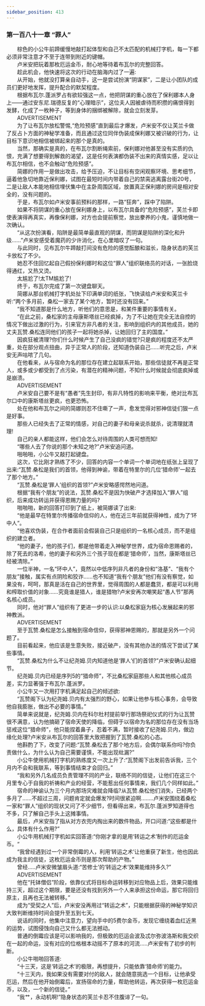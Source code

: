 ```yaml
---
sidebar_position: 413
---
```

### 第一百八十一章 “罪人”  


　　棕色的小公牛前蹄缓慢地敲打起体型和自己不太匹配的机械打字机，每一下都必须非常注意才不至于连带到附近的键帽。  
　　卢米安把玩着那枚厄运金币，耐心地等待着布瓦尔的完整回答。  
　　趁此机会，他快速将这次的行动在脑海内过了一遍:  
　　从开始，他就没打算亲自动手，这一是尝试扮演“阴谋家”，二是让小团队的成员们更好地发挥，提升配合的默契程度。  
　　根据布瓦尔.蓬派罗占有欲较强这一点，他把阴谋的重心放在了保利娜本人身上——通过安东尼.瑞德反复的“心理暗示”，这位夫人因被虐待而积攒的痛恨得到发酵，化成了一枚种子，等到身体的捆绑被解除，就会立刻发芽。  
　　ADVERTISEMENT  
　　为了让布瓦尔放松警惕,“危险预感”直到最后才爆发，卢米安不仅让芙兰卡做了反占卜方面的神秘学准备，而且通过这位同伴伪装成保利娜又被识破的行为，让目标下意识地相信被绑起来的那个是真的。  
　　当然，那确实是真的，在布瓦尔割断绳索前，保利娜对他甚至没有实质的仇恨，充满了想要得到解救的渴望，这是任何表演都伪装不出来的真情实感，足以让布瓦尔相信，也不会触动“危险预感”。  
　　简娜的作用一是做出攻击，给予压迫，不让目标有空闲观察环境、思考细节，逼着他急切地靠近保利娜，试图在最短时间内带着自己的禁脔逃离露台街20号，二是让敌人本能地相信埋伏集中在主卧周围区域，放置真正保利娜的房间是相对安全的，没有问题的。  
　　于是，布瓦尔如卢米安事前预料的那样，一路“狂奔”，踩中了陷阱。  
　　如果不将阴谋的重心放在保利娜身上，以布瓦尔具备的“危险预感”，芙兰卡即使表演得再真实，再像保利娜，对方也会提前察觉，放出豢养的小鬼，谨慎地做一次确认。  
　　“从这次扮演看，陷阱是最简单最直观的阴谋，而阴谋是陷阱的深化和升级...…”卢米安感受着魔药的少许消化，在心里暗叹了一句。  
　　与此同时，见布瓦尔牛蹄敲打间没有危险的感觉酝酿和滋长，隐身状态的芙兰卡放松了不少。  
　　她忍不住回忆起自己假扮保利娜时和这位“罪人”组织联络员的对话，一张脸烧得通红，又热又烫。  
　　太尴尬了!太TM尴尬了!  
　　终于，布瓦尔完成了第一次键盘聊天。  
　　简娜从那台机械打字机处扯下印满单词的纸张，飞快读给卢米安和芙兰卡听:“两个多月前，桑松一家去了某个地方，暂时还没有回来。”  
　　“我不知道那是什么地方，听他们的意思是，和某件重要的事情有关。  
　　“在此之前，桑松家的主母康斯塔丝已经疯掉，为了不让她在完全无法自控的情况下做出过激的行为，引来官方非凡者的关注，影响到组织内的其他成员，她的丈夫瓦赞.桑松连同他们的孩子一起将她杀掉，让她回归了主的国度。”  
　　因疯狂被清理?你们什么时候产生了自己没疯的错觉?只是疯的程度还不太严重，处在部分观点扭曲，异于正常人的阶段，还知道伪装自己……听完之后，卢米安无声咕哝了几句。  
　　在他看来，从与宿命为名的那位存在建立起联系开始，那些信徒就不再是正常人，或多或少都受到了点污染，有潜在的精神问题，不知什么时候就会彻底疯掉或是崩溃。  
　　ADVERTISEMENT  
　　卢米安自己要不是有“愚者”先生封印，有非凡特性的影响来平衡，绝对比布瓦尔口中的康斯塔丝更疯，也更恐怖。  
　　处在他和布瓦尔之间的简娜则忍不住嘶了一声，愈发觉得对邪神信徒们狠一点是好事。  
　　那些人已经失去了正常的情感，对自己的妻子和母亲说杀就杀，说清理就清理!  
　　自己的亲人都能这样，他们会怎么对待周围的人类可想而知!  
　　“哪些人去了你说的那个未知之地?”卢米安追问道。  
　　啪啪啪，小公牛又敲打起键盘。  
　　这次，它比刚才熟练了不少，回答的内容一个单词一个单词地在纸张上呈现了出来:“瓦赞.桑松是我们的首领，他得到神谕，带着在特里尔的几位‘猎命师’一起去了那个地方。”  
　　“瓦赞.桑松是‘罪人’组织的首领?”卢米安略感愕然地问道。  
　　根据“我有个朋友”的说法，瓦赞.桑松不是因为快破产才选择加入“罪人”组织，后来成功转运并获得恩赐力量的吗?  
　　啪啪啪，新的回答打印到了纸上，被简娜读了出来:  
　　“他是最早在特里尔传播宿命信仰的人，他在近三年前就获得神性，成为了‘环中人“。  
　　“他喜欢伪装，在合作者面前会假装自己只是组织的一名核心成员，而不是组织的建立者。  
　　“他的妻子，他的孩子们，都是他带着走入神秘学世界，成为宿命恩赐者的，除了死去的洛希，他的妻子和另外三个孩子现在都是‘猎命师’，当然，康斯塔丝已经被清除。”  
　　一位半神，一名“环中人”，竟然以中低序列非凡者的身份和“洛基”、“我有个朋友”接触，属实有点阴险和狡诈……也不知道“我有个朋友”他们有没有察觉，如果没有，呵呵，那真是活在自己的世界里，觉得周围的人都是蠢货，都是可以利用和榨取价值的对象……究竟谁是猎人，谁是猎物?卢米安再次嘲笑起“愚人节”那两名核心成员。  
　　同时，他对“罪人”组织有了更进一步的认识:以桑松家庭为核心发展起来的邪神教派。  
　　ADVERTISEMENT  
　　至于瓦赞.桑松是怎么接触到宿命信仰，获得邪神恩赐的，那就是另外一个问题了。  
　　目前看起来，他应该是生意失败，接近破产，没有其他办法的情况下尝试了某些事情。  
　　“瓦赞.桑松为什么不让纪尧姆.贝内知道他是‘罪人’们的首领?”卢米安确认起细节。  
　　纪尧姆.贝内已经是序列5的“猎命师”，不比桑松家庭那些人和其他核心成员差，实力显著强于布瓦尔.蓬派罗。  
　　小公牛又一次用打字机满足起自己的倾述欲:  
　　“瓦赞阁下认为纪尧姆.贝内有太强烈的野心，如果让他参与核心事务，会导致他自我膨胀，做出不必要的事情。”  
　　简单来说就是，纪尧姆.贝内在科尔杜村提前举行那场祭祀仪式的行为让瓦赞很不满意，认为他搞砸了宿命天使的降临，但碍于以宿命为名的那位存在没有当场惩戒这位“猎命师”，他只能捏着鼻子，忍着不满，暂时接收了纪尧姆.贝内，做边缘化处理?卢米安从布瓦尔的回答里大致把握到了瓦赞.桑松的心态。  
　　他斟酌了下，改变了问题:“瓦赞.桑松去了那个地方后，会偶尔联系你吗?你负责做什么，为什么认为自己需要谨慎，不能出现纰漏?”  
　　小公牛使用机械打字机的熟练度又一次上升了:“瓦赞阁下出发前告诉我，三个月内不会和我联系，等到事情结束才会回归。”  
　　“我和另外几名成员负责管理不同的产业，联络不同的信徒，让他们在这三个月里专心于自我的祈祷和产业的经营，不能惹出任何事情来，我们几个同样如此。”  
　　宿命的神谕认为三个月内那场灾难就会降临?从瓦赞.桑松他们消失，已经两个多月了……不超过三周，问题肯定就会爆发?时间很紧迫啊.…....卢米安围绕着桑松一家和“罪人”组织的现状又问了不少细节，但看得出来，布瓦尔.蓬派罗知道得也不多，只了解自己手头上这摊事情。  
　　最后，卢米安指了指从对方衣兜内掏出来的数件物品，开口问道:“这些都是什么，具体有什么作用?”  
　　小公牛用机械打字机如实回答道:“你刚才拿的是用‘转运之术’制作的厄运金币。“  
　　“我曾经遇到过一个非常倒霉的人，利用‘转运之术’让他重获了新生，他也因此成为我主的信徒，这枚厄运金币则是那次帮助的产物。”  
　　曾经…..卢米安微皱眉头道:“苦修士’的‘转运之术’效果能维持多久?”  
　　ADVERTISEMENT  
　　他在“托钵僧侣”阶段，依靠仪式将目标命运转移到对应物品上后，效果只能维持三天，超过这个期限，要是还没有找到另外一个人来承担这份命运，那它将回归原主，且再也无法被转移。”  
　　成为“受契之人”后，卢米安没再用过“转运之术”，只能根据获得的神秘学知识大致判断维持时间会提升至五到七天。  
　　说话的同时，他集中注意力，望向手中的5费尔金币，发现它缠绕着血红近黑的运势，试图侵蚀向自己又什么都无法撼动。  
　　普通的倒霉应该是可以影响我的，但极致的厄运会波及忒尔弥波洛斯和我交织在一起的命运，没有对应的位格根本动摇不了原本的河流…..卢米安有了初步的判断。  
　　小公牛啪啪回答道:  
　　“十三天，这是‘转运之术’的极限，再想提升，只能依靠‘猎命师’的能力。  
　　“十三天内，我如果没有需要对付的敌人，就会随意挑选一个目标，让他承受厄运，然后在他开始倒霉后，宣扬宿命的力量，帮助他转运，再次获得一枚厄运金币，以及，一个新的信徒。”  
　　“我艹，永动机啊!”隐身状态的芙兰卡忍不住腹诽了一句。  
